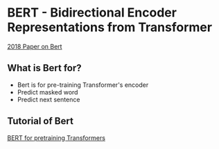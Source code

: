 # BERT - Bidirectional Encoder Representations from Transformer

[2018 Paper on Bert](https://arxiv.org/abs/1810.04805)

## What is Bert for?
- Bert is for pre-training Transformer's encoder
- Predict masked word
- Predict next sentence

## Tutorial of Bert

[BERT for pretraining Transformers](https://www.youtube.com/watch?v=EOmd5sUUA_A)
